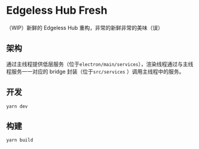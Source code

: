 # Edgeless Hub Fresh

（WIP）新鲜的 Edgeless Hub 重构，非常的新鲜非常的美味（误）

## 架构

通过主线程提供低层服务（位于`electron/main/services`），渲染线程通过与主线程服务一一对应的 bridge 封装（位于`src/services`
）调用主线程中的服务。

## 开发

`yarn dev`

## 构建

`yarn build`
